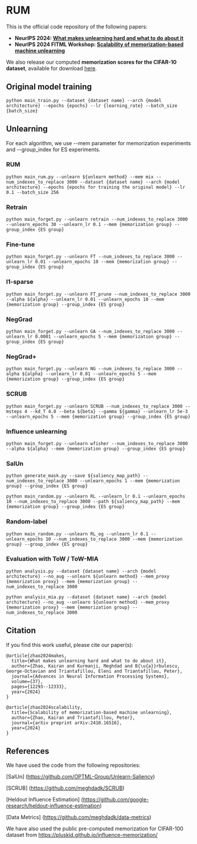 # RUM
This is the official code repository of the following papers:

- **NeurIPS 2024: [What makes unlearning hard and what to do about it](https://arxiv.org/abs/2406.01257)**
- **NeurIPS 2024 FITML Workshop: [Scalability of memorization-based machine unlearning](https://openreview.net/pdf?id=VX9HGFiFF1)**

We also release our computed **memorization scores for the CIFAR-10 dataset**, available for download [here](https://drive.google.com/file/d/1RCTrrI8jbCk6n1AWOtWJS3IubY-jtjRl/view?usp=sharing).


## Original model training
```
python main_train.py --dataset {dataset name} --arch {model architecture} --epochs {epochs} --lr {learning_rate} --batch_size {batch_size}
```

## Unlearning

For each algorithm, we use --mem parameter for memorization experiments and --group_index for ES experiments.

### RUM

```
python main_rum.py --unlearn ${unlearn method} --mem mix --num_indexes_to_replace 3000 --dataset {dataset name} --arch {model architecture} --epochs {epochs for training the original model} --lr 0.1 --batch_size 256
```


### Retrain

```
python main_forget.py --unlearn retrain --num_indexes_to_replace 3000 --unlearn_epochs 30 --unlearn_lr 0.1 --mem {memorization group} --group_index {ES group} 
```

### Fine-tune

```
python main_forget.py --unlearn FT --num_indexes_to_replace 3000 --unlearn_lr 0.01 --unlearn_epochs 10 --mem {memorization group} --group_index {ES group} 
```

### l1-sparse

```
python main_forget.py --unlearn FT_prune --num_indexes_to_replace 3000 --alpha ${alpha} --unlearn_lr 0.01 --unlearn_epochs 10 --mem {memorization group} --group_index {ES group} 
```

### NegGrad

```
python main_forget.py --unlearn GA --num_indexes_to_replace 3000 --unlearn_lr 0.0001 --unlearn_epochs 5 --mem {memorization group} --group_index {ES group} 
```

### NegGrad+

```
python main_forget.py --unlearn NG --num_indexes_to_replace 3000 --alpha ${alpha} --unlearn_lr 0.01 --unlearn_epochs 5 --mem {memorization group} --group_index {ES group} 
```

### SCRUB

```
python main_forget.py --unlearn SCRUB --num_indexes_to_replace 3000 --msteps 4 --kd_T 4.0 --beta ${beta} --gamma ${gamma} --unlearn_lr 5e-3 --unlearn_epochs 5 --mem {memorization group} --group_index {ES group} 
```

### Influence unlearning

```
python main_forget.py --unlearn wfisher --num_indexes_to_replace 3000 --alpha ${alpha} --mem {memorization group} --group_index {ES group} 
```


### SalUn

```
python generate_mask.py --save ${saliency_map_path} --num_indexes_to_replace 3000 --unlearn_epochs 1 --mem {memorization group} --group_index {ES group} 
```
```
python main_random.py --unlearn RL --unlearn_lr 0.1 --unlearn_epochs 10 --num_indexes_to_replace 3000 --path ${saliency_map_path} --mem {memorization group} --group_index {ES group} 
```

### Random-label

```
python main_random.py --unlearn RL_og --unlearn_lr 0.1 --unlearn_epochs 10 --num_indexes_to_replace 3000 --mem {memorization group} --group_index {ES group} 
```
### Evaluation with ToW / ToW-MIA

```
python analysis.py --dataset {dataset name} --arch {model architecture} --no_aug --unlearn ${unlearn method} --mem_proxy {memorization proxy} --mem {memorization group} --num_indexes_to_replace 3000
```
```
python analysis_mia.py --dataset {dataset name} --arch {model architecture} --no_aug --unlearn ${unlearn method} --mem_proxy {memorization proxy} --mem {memorization group} --num_indexes_to_replace 3000
```
## Citation
If you find this work useful, please cite our paper(s):
```
@article{zhao2024makes,
  title={What makes unlearning hard and what to do about it},
  author={Zhao, Kairan and Kurmanji, Meghdad and B{\u{a}}rbulescu, George-Octavian and Triantafillou, Eleni and Triantafillou, Peter},
  journal={Advances in Neural Information Processing Systems},
  volume={37},
  pages={12293--12333},
  year={2024}
}
```
```
@article{zhao2024scalability,
  title={Scalability of memorization-based machine unlearning},
  author={Zhao, Kairan and Triantafillou, Peter},
  journal={arXiv preprint arXiv:2410.16516},
  year={2024}
}
```

## References
We have used the code from the following repositories:

[SalUn] (https://github.com/OPTML-Group/Unlearn-Saliency)

[SCRUB] (https://github.com/meghdadk/SCRUB)

[Heldout Influence Estimation] (https://github.com/google-research/heldout-influence-estimation)

[Data Metrics] (https://github.com/meghdadk/data-metrics)

We have also used the public pre-computed memorization for CIFAR-100 dataset from https://pluskid.github.io/influence-memorization/

